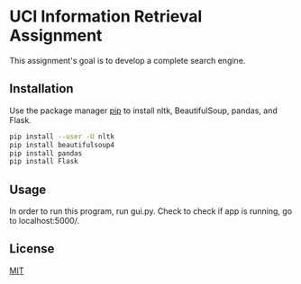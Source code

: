 # UCI Information Retrieval Assignment

This assignment's goal is to develop a complete search engine.

## Installation

Use the package manager [pip](https://pip.pypa.io/en/stable/) to install nltk, BeautifulSoup, pandas, and Flask.

```bash
pip install --user -U nltk
pip install beautifulsoup4
pip install pandas
pip install Flask
```

## Usage

In order to run this program, run gui.py. Check to check if app is running, go to localhost:5000/.

## License
[MIT](https://choosealicense.com/licenses/mit/)
